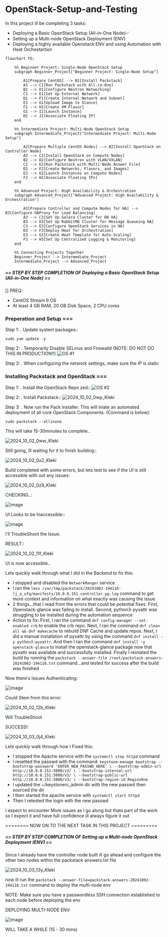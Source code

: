 # OpenStack-Setup-and-Testing
In this project ill be completing 3 tasks:

- Deploying a Basic OpenStack Setup (All-in-One Node)✅
- Setting up a Multi-node OpenStack Deployment (ENV)
- Deploying a highly available Openstack ENV and using Automation with Heat Orchestartion

```mermaid
flowchart TD;

    %% Beginner Project: Single-Node OpenStack Setup
    subgraph Beginner_Project["Beginner Project: Single-Node Setup"]

        A1[Prepare CentOS] --> B1[Install Packstack]
        A1 --> C1[Run Packstack with All-in-One]
        B1 --> D1[Configure Neutron Networking]
        C1 --> E1[Set Up External Network]
        D1 --> F1[Create Internal Network and Subnet]
        E1 --> G1[Upload Image to Glance]
        F1 --> H1[Create VM Flavor]
        G1 --> I1[Launch Instance]
        H1 --> J1[Associate Floating IP]
    end

    %% Intermediate Project: Multi-Node OpenStack Setup
    subgraph Intermediate_Project["Intermediate Project: Multi-Node Setup"]

        A2[Prepare Multiple CentOS Nodes] --> B2[Install OpenStack on Controller Node]
        A2 --> C2[Install OpenStack on Compute Nodes]
        B2 --> D2[Configure Neutron with VLAN/VXLAN]
        C2 --> E2[Run Packstack with Multi-Node Answer File]
        D2 --> F2[Create Networks, Flavors, and Images]
        E2 --> G2[Launch Instances on Compute Nodes]
        F2 --> H2[Associate Floating IPs]
    end

    %% Advanced Project: High Availability & Orchestration
    subgraph Advanced_Project["Advanced Project: High Availability & Orchestration"]

        A3[Prepare Controller and Compute Nodes for HA] --> B3[Configure HAProxy for Load Balancing]
        A3 --> C3[Set Up Galera Cluster for DB HA]
        B3 --> D3[Set Up RabbitMQ Cluster for Message Queueing HA]
        C3 --> E3[Configure OpenStack Services in HA]
        D3 --> F3[Deploy Heat for Orchestration]
        E3 --> G3[Create Heat Template for Auto-Scaling]
        F3 --> H3[Set Up Centralized Logging & Monitoring]
    end

    %% Connecting Projects Together
    Beginner_Project --> Intermediate_Project
    Intermediate_Project --> Advanced_Project
```

##### == STEP BY STEP COMPLETION OF Deploying a Basic OpenStack Setup (All-in-One Node) == ########
[] PREQ:
+ CentOS Stream 9 OS
+ At least 4 GB RAM, 20 GB Disk Space, 2 CPU cores

### Preperation and Setup ===

Step 1: .
Update system packages::
```
sudo yum update -y
```
Step 2: .
Temporarily Disable SELinux and Firewalld (NOTE: DO NOT DO THIS IN PRODUCTION!!)
![OS #1](https://github.com/user-attachments/assets/12aad4d5-11eb-47eb-a10a-06f5f955c69a)

Step 3: .
When configuring the network settings, make sure the IP is static

### Installing Packstack and OpenStack ===

Step 1: .
Install the OpenStack Repo zed::
![OS #2](https://github.com/user-attachments/assets/65f312b5-bec2-4b2e-8e59-ca353de21b1b)

Step 2: .
Install Packstack::
![2024_10_02_0wp_Kleki](https://github.com/user-attachments/assets/34cd10d6-a95c-4918-afe7-7b973ed99495)

Step 3: .
Now run the Pack installer. This will iniate an automated deployment of all core OpenStack Components. (Command is below):

```
sudo packstack --allinone
```
This will take 15-30minutes to complete..

![2024_10_02_0ww_Kleki](https://github.com/user-attachments/assets/786d2154-5986-4a7c-8ffe-3d32980bb34a)

Still going, Ill waiting for it to finish building::

![2024_10_02_0x2_Kleki](https://github.com/user-attachments/assets/9e488648-4b51-45ba-82bd-3788d2f54285)

Build completed with some errors, but lets test to see if the UI is still accessible with out any issues:

![2024_10_02_0z9_Kleki](https://github.com/user-attachments/assets/59add165-fbc4-47c7-8a01-40f2791df822)

CHECKING..:

![image](https://github.com/user-attachments/assets/b90b4124-5f50-4efe-bff0-23f186e95188)

UI Looks to be Inaccessible::

![image](https://github.com/user-attachments/assets/5f0b1973-9ec5-4777-b973-28dd3b66010d)

I'll TroubleShoot the Issue.

RESULT::

![2024_10_02_11f_Kleki](https://github.com/user-attachments/assets/ed366bbd-07d7-4e76-bfc6-4c66a3170783)

UI is now accessible..

Lets quickly walk through what I did in the Backend to fix this:

- I stopped and disabled the `NetworkManger` service
- I ran the `less /var/tmp/packstack/20241002-194116-lj_a_ufq/manifests/10.0.0.151_controller.pp.log` command to get more context and information on what exactly was causing the issue
- 2 things...that I read from the errors that could be potential fixes: First, Openstack-glance was failing to install. Second, python3-pyxattr was struggling to be installed during the automation sequence
- Action to fix: First, I ran the command `dnf config-manager --set-enabled crb` to enable the crb repo. Next, I ran the command `dnf clean all && dnf makecache` to rebuild DNF Cache and update repos. Next, I did a manual installation of pyxattr by using the command `dnf install -y python3-pyxattr`. And then I ran the command `dnf install -y openstack-glance` to install the openstack-glance package now that pyxattr was available and successfully installed. Finally I reiniated the build by running the `packstack --answer-file /root/packstack-answers-20241002-194118.txt` command...and tested for success after the build was finished

Now there's Issues Authenticating:

![image](https://github.com/user-attachments/assets/e20bb93a-377d-4194-ac3d-7e8e4d1d7c8b)

Could Stem from this error:

![2024_10_02_12b_Kleki](https://github.com/user-attachments/assets/06cb96c0-956d-4cd3-86a1-a4075dc60fda)

Will TroubleShoot

SUCCESS!:

![2024_10_03_0j4_Kleki](https://github.com/user-attachments/assets/597b9651-e1f7-4ab4-8a50-769019099cd2)


Lets quickly walk through how I Fixed this:

- I stopped the Apache service with the `systemctl stop httpd` command
- I resetted the passwd with the command: `keystone-manage bootstrap --bootstrap-password 'ENTER_NEW_PASSWD_HERE' \
    --bootstrap-admin-url http://10.0.0.151:5000/v3/ \
    --bootstrap-internal-url http://10.0.0.151:5000/v3/ \
    --bootstrap-public-url http://10.0.0.151:5000/v3/ \
    --bootstrap-region-id RegionOne`
- I updated the ~/keystonerc_admin dir with the new passwd then sourced the dir
- I then started the apache service with `systemctl start httpd`
- Then I retested the login with the new passwd

I expect to encounter More issues as I go along but thats part of the work so I expect it and have full confidence ill always figure it out

======== NOW ON TO THE NEXT TASK IN THIS PROJECT =========

##### == STEP BY STEP COMPLETION OF Setting up a Multi-node OpenStack Deployment (ENV) == ########

Since I already have the controller node built ill go ahead and configure the other two nodes within the packstack answers.txt file

![2024_10_03_13y_Kleki](https://github.com/user-attachments/assets/12bd8e83-3f4a-49a6-b032-303d051aa543)

now ill run the `packstack --answer-file=packstack-answers-20241002-194118.txt` command to deploy the multi-node env

NOTE: Make sure you have a passwordless SSH connection established to each node before deploying the env

DEPLOYING MULTI-NODE ENV:

![image](https://github.com/user-attachments/assets/51c0711b-f1ae-49f0-bfd7-6ba7089e5997)

WILL TAKE A WHILE (15 - 30 mins)

